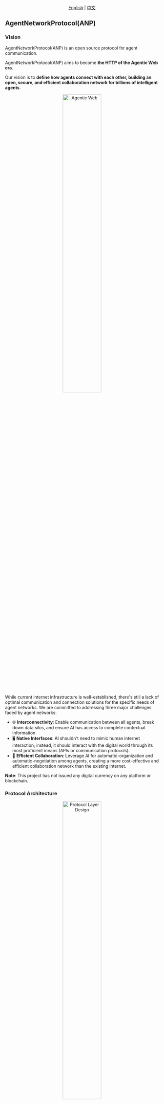 <div align="center">
  
[English](README.md) | [中文](README.cn.md)

</div>

## AgentNetworkProtocol(ANP)

### Vision

AgentNetworkProtocol(ANP) is an open source protocol for agent communication.

AgentNetworkProtocol(ANP) aims to become **the HTTP of the Agentic Web era**.

Our vision is to **define how agents connect with each other, building an open, secure, and efficient collaboration network for billions of intelligent agents**.

<p align="center">
  <img src="/images/agentic-web3.png" width="50%" alt="Agentic Web"/>
</p>

While current internet infrastructure is well-established, there's still a lack of optimal communication and connection solutions for the specific needs of agent networks. We are committed to addressing three major challenges faced by agent networks:

- 🌐 **Interconnectivity**: Enable communication between all agents, break down data silos, and ensure AI has access to complete contextual information.
- 🖥️ **Native Interfaces**: AI shouldn't need to mimic human internet interaction; instead, it should interact with the digital world through its most proficient means (APIs or communication protocols).
- 🤝 **Efficient Collaboration**: Leverage AI for automatic-organization and automatic-negotiation among agents, creating a more cost-effective and efficient collaboration network than the existing internet.

**Note**: This project has not issued any digital currency on any platform or blockchain.

### Protocol Architecture

<p align="center">
  <img src="/images/protocol-layer-design.png" width="50%" alt="Protocol Layer Design"/>
</p>

- 🔒 **Identity and Encrypted Communication Layer**: Based on W3C DID (Decentralized Identifiers) specification, we build a decentralized authentication scheme and end-to-end encrypted communication solution on existing mature web infrastructure. This enables agents across any platforms to authenticate each other without relying on centralized systems.
- 🌍 **Meta-Protocol Layer**: The meta-protocol is a protocol for negotiating communication protocols between agents. It is key to evolving agent networks into automatic-organizing, self-negotiating efficient collaboration networks.
- 📡 **Application Protocol Layer**: Based on semantic web specifications, this layer enables agents to describe their capabilities and supported application protocols, and efficiently manage these protocols.

### Code Implementation

We are developing an open-source implementation of AgentNetworkProtocol at: [https://github.com/agent-network-protocol/AgentConnect](https://github.com/agent-network-protocol/AgentConnect)

### Documentation Map

For further understanding, you can refer to these documents:

- For a beginner-friendly introduction to ANP, check out our getting started guide: [ANP Getting Started Guide](docs/anp-getting-started-guide.md)

- For our overall design philosophy and concepts, see our technical white paper: [AgentNetworkProtocol Technical White Paper](01-agentnetworkprotocol-technical-white-paper.md)

- We've designed a decentralized authentication scheme that leverages existing web infrastructure while maintaining decentralization. We believe this is currently the optimal solution for agent authentication: [did:wba Method Specification](03-did:wba-method-design-specification.md)

  - This is our did:wba service side interface, which can be used to test your own did:wba client and service side: [did:wba service side interface](docs/did:wba-server-test-interface.md)

- Based on DID, we've designed an end-to-end encrypted communication protocol for agents, distinct from TLS as intermediate relay nodes cannot decrypt the content: [DID-based End-to-End Encrypted Communication](message/04-end-to-end-encrypted-communication-technology-protocol-based-on-did.md)

- We've designed a meta-protocol for negotiating communication protocols between agents, enabling them to autonomously negotiate their communication protocols: [Meta-Protocol Design Specification](06-anp-agent-communication-meta-protocol-specification.md)

- We have designed a protocol for describing agents that enables data exchange between agents: [Agent Description Protocol Specification](07-anp-agent-description-protocol-specification.md)

- We have designed an agent discovery protocol that helps agents find and interact with each other: [Agent Discovery Protocol Specification](08-anp-agent-discovery-protocol-specification.md)

- We have designed an agent message specification that can be used for agent message proxy services, allowing agents to hide behind proxy services to achieve higher security and reduce the cost of agent development and maintenance. [End-to-End Encrypted Communication Based on did](message/04-end-to-end-encrypted-communication-technology-protocol-based-on-did.md), [Message Service Protocol Based on did](message/05-message-service-protocol-based-on-did.md). (Note: These two specifications are based on the deprecated did:all method and will be upgraded to the did:wba method in the future)

- Additional specifications are currently under development.

Here are some of our blogs:

- This is our understanding of the agent network: [What's Different About the Agentic Web](blogs/What-Makes-Agentic-Web-Different.md)

- A brief introduction to did:wba: [did:wba - Web-Based Decentralized Identifiers](blogs/did:wba,-a-web-based-decentralized-identifier.md)

- This is the difference between Anthropic MCP and our designed ANP: [Comparison of MCP and ANP: What Kind of Communication Protocol Do Agents Need](blogs/Comparison-of-MCP-and-ANP-What-Kind-of-Communication-Protocol-Do-Agents-Need.md)

- We compared the differences between did:wba and technologies like OpenID Connect and API keys: [Comparison of did:wba with OpenID Connect and API keys](blogs/comparison-of-did:wba-with-openid-connect-and-api-keys.md)

- We analyzed the security principles of did:wba: [Security Principles of did:wba](blogs/did:wba-security-principles.md)

- Three Technical Approaches to AI-Internet Interaction: [Three Technical Approaches to AI-Internet Interaction](blogs/Three_Technical_Approaches_to_AI_Internet_Interaction.md)

- Three Key Issues of Agent Identity: [Three Key Issues of Agent Identity: Interoperability, Human-Authorization, and Privacy Protection](blogs/three-key-issues-of-agent-identity:-interoperability,-human-authorization,-and-privacy-protection.md)

- Analysis and Predictions of AI Personal Assistants: [Analysis and Predictions of Future AI Personal Assistant Products and Key Players](blogs/analysis-and-predictions-of-future-ai-personal-assistant-products-and-key-players.md)

- One Prompt, One HTTP Function: Enabling Open-Source Manus to Interact with Other Agents via ANP: [One Prompt, One HTTP Function: Enabling Open-Source Manus to Interact with Other Agents via ANP](blogs/One-Prompt,One-HTTP-Function:Enabling-Open-Source-Manus-to-Interact-with-Other-Agents-via-ANP.md)

- Challenges to MCP from LangGraph Lead and How ANP Addresses Them: [Challenges to MCP from LangGraph Lead and How ANP Addresses Them](blogs/Challenges-to-MCP-from-LangGraph-Lead-and-How-ANP-Addresses-Them.md)

- In the Year that the ANP was Born: [In the Year that the ANP was Born](blogs/In-the-year-that-the-ANP-was-born.md)

- Comparison of Agent Communication Protocols: [Comparison of Agent Communication Protocols](blogs/Comparison-of-Agent-Communication-Protocols.md)

- Anthropic MCP 2025H1 Milestone Analysis: [Anthropic MCP 2025H1 Milestone Analysis](blogs/anthropic-mcp-2025h1-milestone-analysis.md)

- ANP Presentation at W3C WebAgents CG: [ANP Presentation at W3C WebAgents CG](blogs/ANP-Presentation-at-W3C-WebAgents-CG.md)

- Introduces the concept of WebAgent, the technical implementation of the first ANP-based WebAgent, and how to build a data network specifically designed for AI based on agent discovery, agent description, and identity authentication: [The Birth of the First WebAgent Designed for AI Access](blogs/The-Birth-of-the-First-WebAgent-Designed-for-AI-Access.md)

- Agent's Impact on Infrastructure: Challenges to Existing Connection Infrastructure: [Agent's Impact on Infrastructure: Challenges to Existing Connection Infrastructure](blogs/Agent-Impact-on-Infrastructure-Challenges-to-Existing-Connection-Infrastructure.md)

- Comprehensive Comparison of Google's Latest A2A, ANP, and MCP: [Comprehensive Comparison of Google's Latest A2A, ANP, and MCP](blogs/Comprehensive-Comparison-of-Google-A2A-ANP-MCP.md)

- In-depth Comparison of Google A2A and ANP: Finding the Origin of Protocols: [In-depth Comparison of Google A2A and ANP: Finding the Origin of Protocols](blogs/In-depth-Comparison-of-Google-A2A-and-ANP-Finding-the-Origin-of-Protocols.md)

- Deep Comparison of MCP, A2A, and ANP Interaction Modes: Differences in Information Organization: [Deep Comparison of MCP, A2A, and ANP Interaction Modes](blogs/Comparing-the-Interaction-Modes-of-MCP-A2A-and-ANP.md)

### Milestones

Both protocol development and open-source implementation are progressing in the following order:

- [x] Build identity authentication and end-to-end encrypted communication protocol and implementation. This foundational core is essentially complete in both protocol design and code.
- [x] Meta-protocol design and implementation. Protocol design and code development are basically complete.
- [x] Application layer protocol design and development.
  - [x] Support for agent description.
  - [x] Support for agent discovery.

To establish Agent Network Protocol(ANP) as an industry standard, we plan to form an ANP Standardization Committee at an appropriate time, working towards recognition by international standardization organizations like W3C.

### Contact Us

Author: Gaowei Chang  
Email: chgaowei@gmail.com  
- Discord: [https://discord.gg/sFjBKTY7sB](https://discord.gg/sFjBKTY7sB)  
- Website: [https://agent-network-protocol.com/](https://agent-network-protocol.com/)  
- GitHub: [https://github.com/agent-network-protocol/AgentNetworkProtocol](https://github.com/agent-network-protocol/AgentNetworkProtocol)
- WeChat: flow10240

### Contributing

We welcome contributions of any form. Please refer to [CONTRIBUTING.md](CONTRIBUTING.md) for details.

### License

This project is open-sourced under the MIT License. For details, please refer to the [LICENSE](LICENSE) file. Copyright belongs to Gaowei Chang. Any user of this project must retain the original copyright notice and license file.

## Copyright Notice
Copyright (c) 2024 GaoWei Chang  
This file is released under the [MIT License](./LICENSE). You are free to use and modify it, but you must retain this copyright notice.
